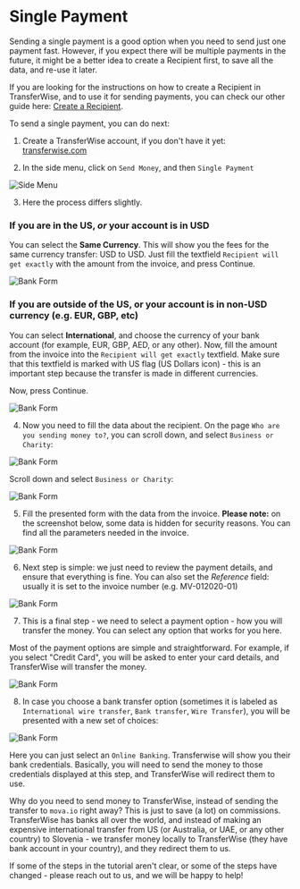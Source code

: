 # Single Payment

Sending a single payment is a good option when you need to send just one payment fast. However, if you expect there will be multiple payments in the future, it might be a better idea to create a Recipient first, to save all the data, and re-use it later.

If you are looking for the instructions on how to create a Recipient in TransferWise, and to use it for sending payments, you can check our other guide here: [Create a Recipient](add_recipient.md).

To send a single payment, you can do next:

1. Create a TransferWise account, if you don't have it yet: [transferwise.com](https://transferwise.com/register)

2. In the side menu, click on `Send Money`, and then `Single Payment`

![Side Menu](./_images/payment_11.png)

3. Here the process differs slightly.

### If you are in the US, _or_ your account is in USD

You can select the **Same Currency**. This will show you the fees for the same currency transfer: USD to USD. Just fill the textfield `Recipient will get exactly` with the amount from the invoice, and press Continue.

![Bank Form](./_images/payment_12.png)

### If you are outside of the US, or your account is in non-USD currency (e.g. EUR, GBP, etc)

You can select **International**, and choose the currency of your bank account (for example, EUR, GBP, AED, or any other). Now, fill the amount from the invoice into the `Recipient will get exactly` textfield. Make sure that this textfield is marked with US flag (US Dollars icon) - this is an important step because the transfer is made in different currencies.

Now, press Continue.

![Bank Form](./_images/payment_11.png)

4. Now you need to fill the data about the recipient. On the page `Who are you sending money to?`, you can scroll down, and select `Business or Charity`:

![Bank Form](./_images/payment_13.png)

Scroll down and select `Business or Charity`:

![Bank Form](./_images/payment_14.png)

5. Fill the presented form with the data from the invoice. **Please note:** on the screenshot below, some data is hidden for security reasons. You can find all the parameters needed in the invoice.

![Bank Form](./_images/payment_3.png)

6. Next step is simple: we just need to review the payment details, and ensure that everything is fine. You can also set the _Reference_ field: usually it is set to the invoice number (e.g. MV-012020-01)

![Bank Form](./_images/payment_15.png)


7. This is a final step - we need to select a payment option - how you will transfer the money. You can select any option that works for you here.

Most of the payment options are simple and straightforward. For example, if you select "Credit Card", you will be asked to enter your card details, and TransferWise will transfer the money.

![Bank Form](./_images/payment_8.png)

8. In case you choose a bank transfer option (sometimes it is labeled as `International wire transfer`, `Bank transfer`, `Wire Transfer`), you will be presented with a new set of choices:

![Bank Form](./_images/payment_9.png)

Here you can just select an `Online Banking`. Transferwise will show you their bank credentials. Basically, you will need to send the money to those credentials displayed at this step, and TransferWise will redirect them to use.

Why do you need to send money to TransferWise, instead of sending the transfer to `mova.io` right away? This is just to save (a lot) on commissions. TransferWise has banks all over the world, and instead of making an expensive international transfer from US (or Australia, or UAE, or any other country) to Slovenia - we transfer money locally to TransferWise (they have bank account in your country), and they redirect them to us.

If some of the steps in the tutorial aren't clear, or some of the steps have changed - please reach out to us, and we will be happy to help!


